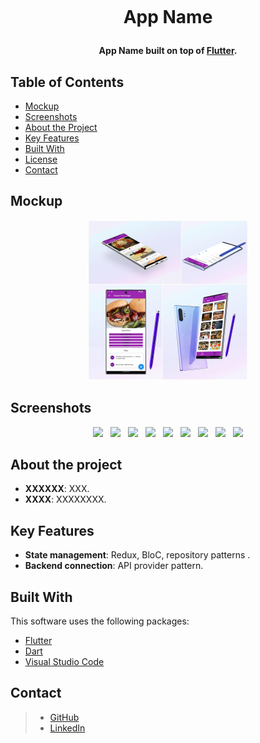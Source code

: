 <h1 align="center">
  <br>
 
  App Name
  <br>
</h1>


<h4 align="center">App Name built on top of <a href="https://flutter.dev/" target="_blank" style="color:##0276E8;">Flutter</a>.</h4>


## Table of Contents
* [Mockup](#mockup)
* [Screenshots](#screenshots)
* [About the Project](#about-the-project)
* [Key Features](#key-features)
* [Built With](#build)
* [License](#license)
* [Contact](#contact)

## Mockup
<p align="center">
  <img src="screenshot/Mockup.jpg" width="256" hspace="4">
</p>

## Screenshots 

<p align="center">
  <img src="screenshot/1.jpg" width="256" hspace="4">
  <img src="screenshot/2.jpg" width="256" hspace="4">
  <img src="screenshot/3.jpg" width="256" hspace="4">
  <img src="screenshot/4.jpg" width="256" hspace="4">
  <img src="screenshot/5.jpg" width="256" hspace="4">
  <img src="screenshot/6.jpg" width="256" hspace="4">
  <img src="screenshot/7.jpg" width="256" hspace="4">
  <img src="screenshot/8.jpg" width="256" hspace="4">
  <img src="screenshot/9.jpg" width="256" hspace="4">
</p>


## About the project

* **XXXXXX**: XXX.
* **XXXX**: XXXXXXXX.

## Key Features

* **State management**: Redux, BloC, repository patterns .
* **Backend connection**: API provider pattern.

## Built With

This software uses the following packages:

- [Flutter](https://flutter.dev/)
- [Dart](https://dart.dev/)
- [Visual Studio Code](https://code.visualstudio.com/)




## Contact

>  - [GitHub](https://github.com/AnikKazi-dev) 
>  - [LinkedIn](https://www.linkedin.com/in/kazi-anik-7a2978172/)
